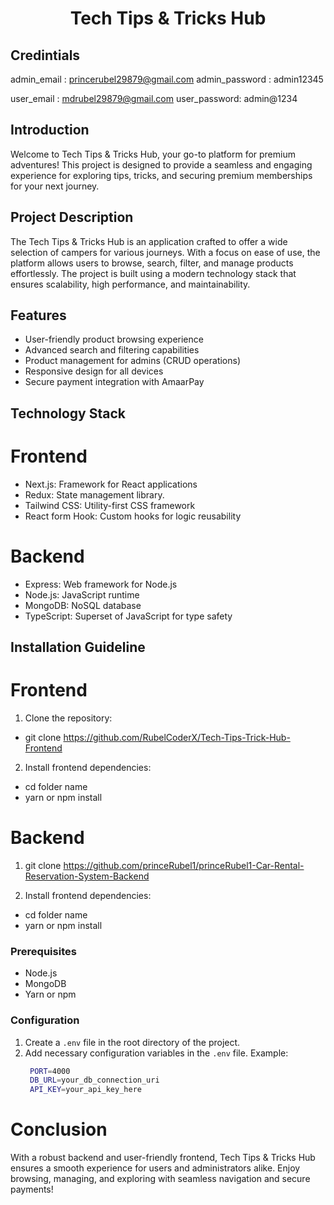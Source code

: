 <div align="center">
  <h1>Tech Tips & Tricks Hub</h1>
</div>

## Credintials

admin_email : princerubel29879@gmail.com
admin_password : admin12345

user_email : mdrubel29879@gmail.com
user_password: admin@1234

## Introduction

Welcome to Tech Tips & Tricks Hub, your go-to platform for premium adventures! This project is designed to provide a seamless and engaging experience for exploring tips, tricks, and securing premium memberships for your next journey.

## Project Description

The Tech Tips & Tricks Hub is an application crafted to offer a wide selection of campers for various journeys. With a focus on ease of use, the platform allows users to browse, search, filter, and manage products effortlessly. The project is built using a modern technology stack that ensures scalability, high performance, and maintainability.

## Features

- User-friendly product browsing experience
- Advanced search and filtering capabilities
- Product management for admins (CRUD operations)
- Responsive design for all devices
- Secure payment integration with AmaarPay

## Technology Stack

# Frontend

- Next.js: Framework for React applications
- Redux: State management library.
- Tailwind CSS: Utility-first CSS framework
- React form Hook: Custom hooks for logic reusability

# Backend

- Express: Web framework for Node.js
- Node.js: JavaScript runtime
- MongoDB: NoSQL database
- TypeScript: Superset of JavaScript for type safety

## Installation Guideline

# Frontend

1. Clone the repository:

- git clone https://github.com/RubelCoderX/Tech-Tips-Trick-Hub-Frontend

2. Install frontend dependencies:

- cd folder name
- yarn or npm install

# Backend

1. git clone https://github.com/princeRubel1/princeRubel1-Car-Rental-Reservation-System-Backend

2. Install frontend dependencies:

- cd folder name
- yarn or npm install

### Prerequisites

- Node.js
- MongoDB
- Yarn or npm

### Configuration

1. Create a `.env` file in the root directory of the project.
2. Add necessary configuration variables in the `.env` file.
   Example:
   ```bash
    PORT=4000
    DB_URL=your_db_connection_uri
    API_KEY=your_api_key_here
   ```

# Conclusion

With a robust backend and user-friendly frontend, Tech Tips & Tricks Hub ensures a smooth experience for users and administrators alike. Enjoy browsing, managing, and exploring with seamless navigation and secure payments!
